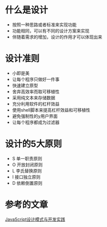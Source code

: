 # 什么是设计
* 按照一种思路或者标准来实现功能
* 功能相同，可以有不同的设计方案来实现
* 伴随着需求的增加，设计的作用才可以体现出来

# 设计准则
* 小即是美
* 让每个程序只做好一件事
* 快速建立原型
* 舍弃高效率而取可移植性
* 采用纯文本来存储数据
* 充分利用软件的杠杆效益
* 使用shell脚本来提高杠杆效益和可移植性
* 避免强制性的y用户界面
* 让每个程序都成为过滤器

# 设计的5大原则
* S 单一职责原则
* O 开放封闭原则
* L 李氏替换原则
* I 接口独立原则
* D 依赖倒置原则

# 参考的文章
[JavaScript设计模式与开发实践](https://juejin.im/post/5c2e10a76fb9a049c0432697)